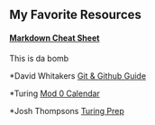 ## My Favorite Resources

#### [Markdown Cheat Sheet](https://www.markdownguide.org/cheat-sheet/)
This is da bomb

*David Whitakers [Git & Github Guide](https://www.coursereport.com/blog/what-is-github)

*Turing [Mod 0 Calendar](https://sites.google.com/casimircreative.com/enrollment/documents-and-info/events-mod-0-calendar)

*Josh Thompsons [Turing Prep](https://josh.works/turing-backend-prep-01-intro)
